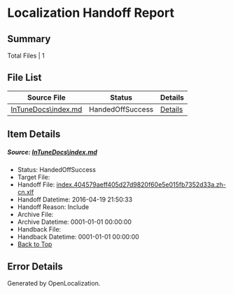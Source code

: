 # <a name='report-top'></a> Localization Handoff Report

## Summary
 Total Files | 1

## File List
 Source File | Status | Details 
 ----------- | ------ | ------- 
 [InTuneDocs\index.md](https://github.com/Microsoft/IntuneDocs-pr/blob/4f43ce4e7d2576780b1ca5467e5d628bc47c66ac/InTuneDocs/index.md) | HandedOffSuccess | [Details](#2be027071ad4fbe6a799ca490f5cda8ac45d4951686)

## Item Details
##### <a name='2be027071ad4fbe6a799ca490f5cda8ac45d4951686'></a> Source: [InTuneDocs\index.md](https://github.com/Microsoft/IntuneDocs-pr/blob/4f43ce4e7d2576780b1ca5467e5d628bc47c66ac/InTuneDocs/index.md)
* Status: HandedOffSuccess
* Target File: 
* Handoff File: [index.404579aeff405d27d9820f60e5e015fb7352d33a.zh-cn.xlf](https://github.com/Microsoft/EM.handoff/blob/e528edb3947d65200542de57ce33c5dd1db05ebf/ol-handoff/Microsoft/IntuneDocs-pr.zh-cn/master/index.404579aeff405d27d9820f60e5e015fb7352d33a.zh-cn.xlf)
* Handoff Datetime: 2016-04-19 21:50:33
* Handoff Reason: Include
* Archive File: 
* Archive Datetime: 0001-01-01 00:00:00
* Handback File: 
* Handback Datetime: 0001-01-01 00:00:00
* [Back to Top](#report-top)


## Error Details

Generated by OpenLocalization.
